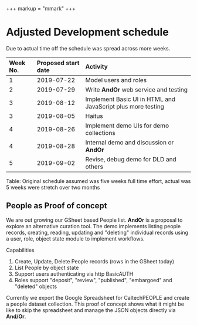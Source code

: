 +++
markup = "mmark"
+++

# Adjusted Development schedule

Due to actual time off the schedule was spread across more weeks.

| Week No. | Proposed start date | Activity |
|:--------- |:-------- | :-------- |
| 1 | 2019-07-22 | Model users and roles |
| 2 | 2019-07-29 | Write **AndOr** web service and testing |
| 3 | 2019-08-12 | Implement Basic UI in HTML and JavaScript plus more testing |
| 3 | 2019-08-05 | Haitus | Time off |
| 4 | 2019-08-26 | Implement demo UIs for demo collections |
| 4 | 2019-08-28 | Internal demo and discussion or **AndOr** | 
| 5 | 2019-09-02 | Revise, debug demo for DLD and others |
Table: Original schedule assumed was five weeks full time effort, actual was 5 weeks were stretch over two months


## People as Proof of concept

We are out growing our GSheet based People list.
**AndOr** is a proposal to explore an alternative curation 
tool.  The demo implements listing people records, creating,
reading, updating and "deleting" individual records using
a user, role, object state module to implement workflows.

Capabilities

1. Create, Update, Delete People records (rows in the GSheet today)
2. List People by object state
2. Support users authenticating via http BasicAUTH
3. Roles support "deposit", "review", "published", "embargoed" and "deleted" objects 

Currently we export the Google Spreadsheet for CaltechPEOPLE
and create a people dataset collection. This proof of concept shows
what it might be like to skip the spreadsheet and manage the
JSON objects directly via **And/Or**.

